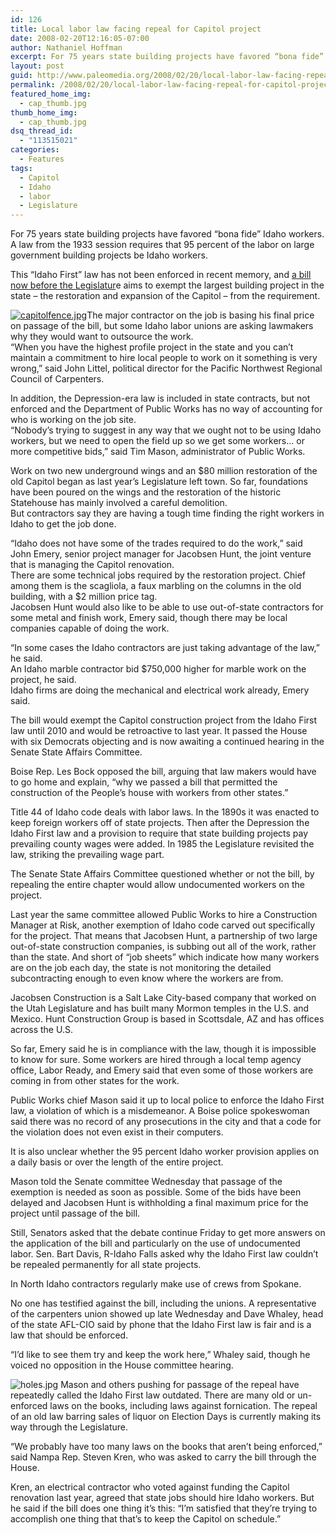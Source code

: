 ```yaml
---
id: 126
title: Local labor law facing repeal for Capitol project
date: 2008-02-20T12:16:05-07:00
author: Nathaniel Hoffman
excerpt: For 75 years state building projects have favored “bona fide” Idaho workers. This “Idaho First” law has not been enforced in recent memory, and a bill now before the Legislature aims to exempt the largest building project in the state – the restoration and expansion of the Capitol – from the requirement.
layout: post
guid: http://www.paleomedia.org/2008/02/20/local-labor-law-facing-repeal-for-capitol-project/
permalink: /2008/02/20/local-labor-law-facing-repeal-for-capitol-project/
featured_home_img:
  - cap_thumb.jpg
thumb_home_img:
  - cap_thumb.jpg
dsq_thread_id:
  - "113515021"
categories:
  - Features
tags:
  - Capitol
  - Idaho
  - labor
  - Legislature
---
```

For 75 years state building projects have favored “bona fide” Idaho workers. A law from the 1933 session requires that 95 percent of the labor on large government building projects be Idaho workers.

This “Idaho First” law has not been enforced in recent memory, and [a bill now before the Legislatur](http://www3.idaho.gov/oasis/H0445.html)e aims to exempt the largest building project in the state – the restoration and expansion of the Capitol – from the requirement.

[![capitolfence.jpg](http://www.paleomedia.org/wp-content/uploads/2008/02/capitolfence.jpg)](http://www.paleomedia.org/wp-content/uploads/2008/02/capitolfence.jpg "capitolfence.jpg")The major contractor on the job is basing his final price on passage of the bill, but some Idaho labor unions are asking lawmakers why they would want to outsource the work.  
“When you have the highest profile project in the state and you can’t maintain a commitment to hire local people to work on it something is very wrong,” said John Littel, political director for the Pacific Northwest Regional Council of Carpenters.

In addition, the Depression-era law is included in state contracts, but not enforced and the Department of Public Works has no way of accounting for who is working on the job site.  
“Nobody’s trying to suggest in any way that we ought not to be using Idaho workers, but we need to open the field up so we get some workers… or more competitive bids,” said Tim Mason, administrator of Public Works.

Work on two new underground wings and an $80 million restoration of the old Capitol began as last year’s Legislature left town. So far, foundations have been poured on the wings and the restoration of the historic Statehouse has mainly involved a careful demolition.  
But contractors say they are having a tough time finding the right workers in Idaho to get the job done.

“Idaho does not have some of the trades required to do the work,” said John Emery, senior project manager for Jacobsen Hunt, the joint venture that is managing the Capitol renovation.  
There are some technical jobs required by the restoration project. Chief among them is the scagliola, a faux marbling on the columns in the old building, with a $2 million price tag.  
Jacobsen Hunt would also like to be able to use out-of-state contractors for some metal and finish work, Emery said, though there may be local companies capable of doing the work.

“In some cases the Idaho contractors are just taking advantage of the law,” he said.  
An Idaho marble contractor bid $750,000 higher for marble work on the project, he said.  
Idaho firms are doing the mechanical and electrical work already, Emery said.

The bill would exempt the Capitol construction project from the Idaho First law until 2010 and would be retroactive to last year. It passed the House with six Democrats objecting and is now awaiting a continued hearing in the Senate State Affairs Committee.

Boise Rep. Les Bock opposed the bill, arguing that law makers would have to go home and explain, “why we passed a bill that permitted the construction of the People’s house with workers from other states.”

Title 44 of Idaho code deals with labor laws. In the 1890s it was enacted to keep foreign workers off of state projects. Then after the Depression the Idaho First law and a provision to require that state building projects pay prevailing county wages were added. In 1985 the Legislature revisited the law, striking the prevailing wage part.

The Senate State Affairs Committee questioned whether or not the bill, by repealing the entire chapter would allow undocumented workers on the project.

Last year the same committee allowed Public Works to hire a Construction Manager at Risk, another exemption of Idaho code carved out specifically for the project. That means that Jacobsen Hunt, a partnership of two large out-of-state construction companies, is subbing out all of the work, rather than the state. And short of “job sheets” which indicate how many workers are on the job each day, the state is not monitoring the detailed subcontracting enough to even know where the workers are from.

Jacobsen Construction is a Salt Lake City-based company that worked on the Utah Legislature and has built many Mormon temples in the U.S. and Mexico. Hunt Construction Group is based in Scottsdale, AZ and has offices across the U.S.

So far, Emery said he is in compliance with the law, though it is impossible to know for sure. Some workers are hired through a local temp agency office, Labor Ready, and Emery said that even some of those workers are coming in from other states for the work.

Public Works chief Mason said it up to local police to enforce the Idaho First law, a violation of which is a misdemeanor. A Boise police spokeswoman said there was no record of any prosecutions in the city and that a code for the violation does not even exist in their computers.

It is also unclear whether the 95 percent Idaho worker provision applies on a daily basis or over the length of the entire project.

Mason told the Senate committee Wednesday that passage of the exemption is needed as soon as possible. Some of the bids have been delayed and Jacobsen Hunt is withholding a final maximum price for the project until passage of the bill.

Still, Senators asked that the debate continue Friday to get more answers on the application of the bill and particularly on the use of undocumented labor. Sen. Bart Davis, R-Idaho Falls asked why the Idaho First law couldn’t be repealed permanently for all state projects.

In North Idaho contractors regularly make use of crews from Spokane.

No one has testified against the bill, including the unions. A representative of the carpenters union showed up late Wednesday and Dave Whaley, head of the state AFL-CIO said by phone that the Idaho First law is fair and is a law that should be enforced.

“I’d like to see them try and keep the work here,” Whaley said, though he voiced no opposition in the House committee hearing.

![holes.jpg](http://www.paleomedia.org/wp-content/uploads/2008/02/holes.jpg) Mason and others pushing for passage of the repeal have repeatedly called the Idaho First law outdated. There are many old or un-enforced laws on the books, including laws against fornication. The repeal of an old law barring sales of liquor on Election Days is currently making its way through the Legislature.

“We probably have too many laws on the books that aren’t being enforced,” said Nampa Rep. Steven Kren, who was asked to carry the bill through the House.

Kren, an electrical contractor who voted against funding the Capitol renovation last year, agreed that state jobs should hire Idaho workers. But he said if the bill does one thing it’s this: “I’m satisfied that they’re trying to accomplish one thing that that’s to keep the Capitol on schedule.”